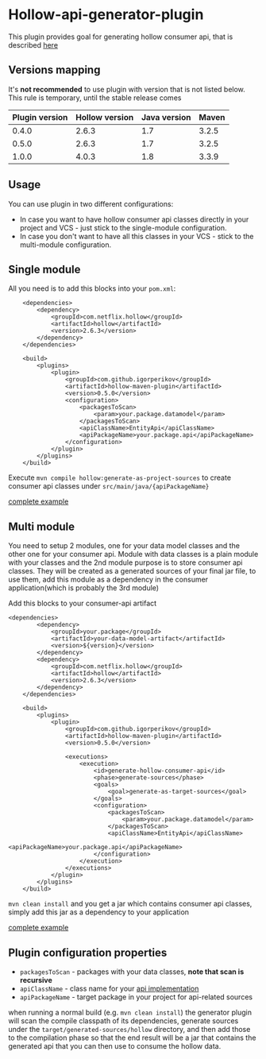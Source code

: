# Hollow-api-generator-plugin

This plugin provides goal for generating hollow consumer api, that is 
described [here](http://hollow.how/getting-started/#consumer-api-generation)

## Versions mapping
It's **not recommended** to use plugin with version that is not listed below. This rule is temporary, until the stable release comes

| Plugin version | Hollow version | Java version | Maven |
| --- | --- | --- | --- |
| 0.4.0 | 2.6.3 | 1.7 | 3.2.5 |
| 0.5.0 | 2.6.3 | 1.7 | 3.2.5 |
| 1.0.0 | 4.0.3 | 1.8 | 3.3.9 |

## Usage
You can use plugin in two different configurations: 

* In case you want to have hollow consumer api classes directly in your project and VCS - just stick to the single-module configuration. 
* In case you don't want to have all this classes in your VCS - stick to the multi-module configuration. 

## Single module
All you need is to add this blocks into your `pom.xml`:
```
    <dependencies>
        <dependency>
            <groupId>com.netflix.hollow</groupId>
            <artifactId>hollow</artifactId>
            <version>2.6.3</version>
        </dependency>
    </dependencies>

    <build>
        <plugins>
            <plugin>
                <groupId>com.github.igorperikov</groupId>
                <artifactId>hollow-maven-plugin</artifactId>
                <version>0.5.0</version>
                <configuration>
                    <packagesToScan>
                        <param>your.package.datamodel</param>
                    </packagesToScan>
                    <apiClassName>EntityApi</apiClassName>
                    <apiPackageName>your.package.api</apiPackageName>
                </configuration>
            </plugin>
        </plugins>
    </build>
```

Execute `mvn compile hollow:generate-as-project-sources` to create consumer api classes under `src/main/java/{apiPackageName}`

[complete example](https://github.com/IgorPerikov/hollow-maven-plugin-examples/tree/master/single-module-example)

## Multi module
You need to setup 2 modules, one for your data model classes and the other one for your consumer api. Module with data classes 
is a plain module with your classes and the 2nd module purpose is to store consumer api classes. They will be created as a 
generated sources of your final jar file, to use them, add this module as a dependency in the consumer application(which is probably the 3rd module) 

Add this blocks to your consumer-api artifact
```
<dependencies>
        <dependency>
            <groupId>your.package</groupId>
            <artifactId>your-data-model-artifact</artifactId>
            <version>${version}</version>
        </dependency>
        <dependency>
            <groupId>com.netflix.hollow</groupId>
            <artifactId>hollow</artifactId>
            <version>2.6.3</version>
        </dependency>
    </dependencies>

    <build>
        <plugins>
            <plugin>
                <groupId>com.github.igorperikov</groupId>
                <artifactId>hollow-maven-plugin</artifactId>
                <version>0.5.0</version>

                <executions>
                    <execution>
                        <id>generate-hollow-consumer-api</id>
                        <phase>generate-sources</phase>
                        <goals>
                            <goal>generate-as-target-sources</goal>
                        </goals>
                        <configuration>
                            <packagesToScan>
                                <param>your.package.datamodel</param>
                            </packagesToScan>
                            <apiClassName>EntityApi</apiClassName>
                            <apiPackageName>your.package.api</apiPackageName>
                        </configuration>
                    </execution>
                </executions>
            </plugin>
        </plugins>
    </build>
```
`mvn clean install` and you get a jar which contains consumer api classes, simply add this jar as a dependency to your application

[complete example](https://github.com/IgorPerikov/hollow-maven-plugin-examples/tree/master/multi-module-example)

## Plugin configuration properties
- `packagesToScan` - packages with your data classes, **note that scan is recursive**
- `apiClassName` - class name for your [api implementation](https://github.com/Netflix/hollow/blob/master/hollow/src/main/java/com/netflix/hollow/api/custom/HollowAPI.java) 
- `apiPackageName` - target package in your project for api-related sources

when running a normal build (e.g. `mvn clean install`) the generator plugin will scan the compile classpath of its dependencies,
generate sources under the `target/generated-sources/hollow` directory, and then add those to the compilation phase so that
the end result will be a jar that contains the generated api that you can then use to consume the hollow data.
